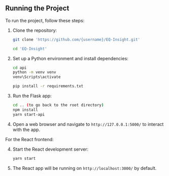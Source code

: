 ## Running the Project

To run the project, follow these steps:

1. Clone the repository:

    ```bash
    git clone 'https://github.com/{username}/EQ-Insight.git'
    ```
    
    ```bash
    cd 'EQ-Insight'
    ```

2. Set up a Python environment and install dependencies:

    ```bash
    cd api 
    python -m venv venv
    venv\Scripts\activate
    ```
    
    ```bash
    pip install -r requirements.txt
    ```

3. Run the Flask app:

    ```bash
    cd .. (to go back to the root directory)
    npm install
    yarn start-api
    ```

3. Open a web browser and navigate to `http://127.0.0.1:5000/` to interact with the app.

For the React frontend:

4. Start the React development server:

    ```bash
    yarn start
    ```

5. The React app will be running on `http://localhost:3000/` by default.

